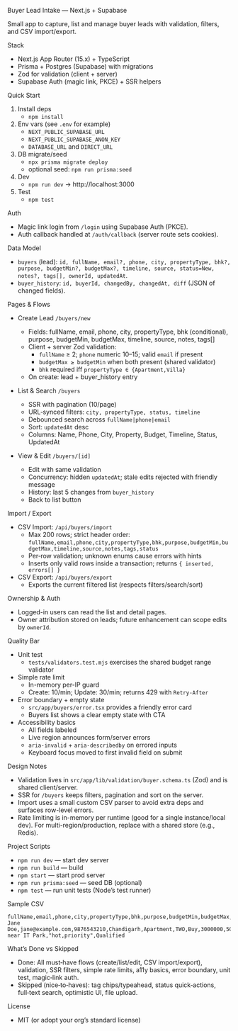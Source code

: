 Buyer Lead Intake — Next.js + Supabase

Small app to capture, list and manage buyer leads with validation, filters, and CSV import/export.

Stack
- Next.js App Router (15.x) + TypeScript
- Prisma + Postgres (Supabase) with migrations
- Zod for validation (client + server)
- Supabase Auth (magic link, PKCE) + SSR helpers

Quick Start
1) Install deps
   - `npm install`
2) Env vars (see `.env` for example)
   - `NEXT_PUBLIC_SUPABASE_URL`
   - `NEXT_PUBLIC_SUPABASE_ANON_KEY`
   - `DATABASE_URL` and `DIRECT_URL`
3) DB migrate/seed
   - `npx prisma migrate deploy`
   - optional seed: `npm run prisma:seed`
4) Dev
   - `npm run dev` → http://localhost:3000
5) Test
   - `npm test`

Auth
- Magic link login from `/login` using Supabase Auth (PKCE).
- Auth callback handled at `/auth/callback` (server route sets cookies).

Data Model
- `buyers` (lead):
  `id, fullName, email?, phone, city, propertyType, bhk?, purpose, budgetMin?, budgetMax?, timeline, source, status=New, notes?, tags[], ownerId, updatedAt`.
- `buyer_history`: `id, buyerId, changedBy, changedAt, diff` (JSON of changed fields).

Pages & Flows
- Create Lead `/buyers/new`
  - Fields: fullName, email, phone, city, propertyType, bhk (conditional), purpose, budgetMin, budgetMax, timeline, source, notes, tags[]
  - Client + server Zod validation:
    - `fullName` ≥ 2; `phone` numeric 10–15; valid `email` if present
    - `budgetMax ≥ budgetMin` when both present (shared validator)
    - `bhk` required iff `propertyType ∈ {Apartment,Villa}`
  - On create: lead + buyer_history entry

- List & Search `/buyers`
  - SSR with pagination (10/page)
  - URL‑synced filters: `city, propertyType, status, timeline`
  - Debounced search across `fullName|phone|email`
  - Sort: `updatedAt` desc
  - Columns: Name, Phone, City, Property, Budget, Timeline, Status, UpdatedAt

- View & Edit `/buyers/[id]`
  - Edit with same validation
  - Concurrency: hidden `updatedAt`; stale edits rejected with friendly message
  - History: last 5 changes from `buyer_history`
  - Back to list button

Import / Export
- CSV Import: `/api/buyers/import`
  - Max 200 rows; strict header order:
    `fullName,email,phone,city,propertyType,bhk,purpose,budgetMin,budgetMax,timeline,source,notes,tags,status`
  - Per‑row validation; unknown enums cause errors with hints
  - Inserts only valid rows inside a transaction; returns `{ inserted, errors[] }`
- CSV Export: `/api/buyers/export`
  - Exports the current filtered list (respects filters/search/sort)

Ownership & Auth
- Logged-in users can read the list and detail pages.
- Owner attribution stored on leads; future enhancement can scope edits by `ownerId`.

Quality Bar
- Unit test
  - `tests/validators.test.mjs` exercises the shared budget range validator
- Simple rate limit
  - In-memory per-IP guard
  - Create: 10/min; Update: 30/min; returns 429 with `Retry-After`
- Error boundary + empty state
  - `src/app/buyers/error.tsx` provides a friendly error card
  - Buyers list shows a clear empty state with CTA
- Accessibility basics
  - All fields labeled
  - Live region announces form/server errors
  - `aria-invalid` + `aria-describedby` on errored inputs
  - Keyboard focus moved to first invalid field on submit

Design Notes
- Validation lives in `src/app/lib/validation/buyer.schema.ts` (Zod) and is shared client/server.
- SSR for `/buyers` keeps filters, pagination and sort on the server.
- Import uses a small custom CSV parser to avoid extra deps and surfaces row-level errors.
- Rate limiting is in-memory per runtime (good for a single instance/local dev). For multi-region/production, replace with a shared store (e.g., Redis).

Project Scripts
- `npm run dev` — start dev server
- `npm run build` — build
- `npm start` — start prod server
- `npm run prisma:seed` — seed DB (optional)
- `npm test` — run unit tests (Node’s test runner)

Sample CSV
```
fullName,email,phone,city,propertyType,bhk,purpose,budgetMin,budgetMax,timeline,source,notes,tags,status
Jane Doe,jane@example.com,9876543210,Chandigarh,Apartment,TWO,Buy,3000000,5000000,LT3M,Website,Looking near IT Park,"hot,priority",Qualified
```

What’s Done vs Skipped
- Done: All must‑have flows (create/list/edit, CSV import/export), validation, SSR filters, simple rate limits, a11y basics, error boundary, unit test, magic‑link auth.
- Skipped (nice‑to‑haves): tag chips/typeahead, status quick‑actions, full‑text search, optimistic UI, file upload.

License
- MIT (or adopt your org’s standard license)
